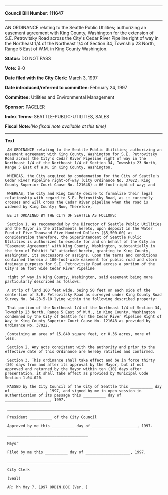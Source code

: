 

********

**Council Bill Number: 111647**
********

 AN ORDINANCE relating to the Seattle Public Utilities; authorizing an easement agreement with King County, Washington for the extension of S.E. Petrovitsky Road across the City's Cedar River Pipeline right of way in the Northeast 1/4 of the Northeast 1/4 of Section 34, Township 23 North, Range 5 East of W.M. in King County Washington.

**Status:** DO NOT PASS
   
**Vote:** 9-0
   
**Date filed with the City Clerk:** March 3, 1997
   
   
**Date introduced/referred to committee:** February 24, 1997
   
**Committee:** Utilities and Environmental Management
   
**Sponsor:** PAGELER
   
   
**Index Terms:** SEATTLE-PUBLIC-UTILITIES, SALES

**Fiscal Note:**_(No fiscal note available at this time)_

********

**Text**
   
```
 AN ORDINANCE relating to the Seattle Public Utilities; authorizing an easement agreement with King County, Washington for S.E. Petrovitsky Road across the City's Cedar River Pipeline right of way in the Northeast 1/4 of the Northeast 1/4 of Section 34, Township 23 North, Range 5 East of W.M. in King County, Washington.

 WHEREAS, the City acquired by condemnation for the City of Seattle's Cedar River Pipeline right-of-way (City Ordinance No. 37022; King County Superior Court Cause No. 121648) a 66-foot-right of way; and

 WHEREAS, the City and King County desire to formalize their legal relationship with regard to S.E. Petrovitsky Road, as it currently crosses and will cross the Cedar River pipeline when the road is widened by King County; Now, Therefore,

 BE IT ORDAINED BY THE CITY OF SEATTLE AS FOLLOWS:

 Section 1. As recommended by the Director of Seattle Public Utilities and the Mayor in the attachments hereto, upon deposit in the Water Fund of Five Thousand Five Hundred Dollars ($5,500.00) as consideration therefore, the Superintendent of Seattle Public Utilities is authorized to execute for and on behalf of the City an "Easement Agreement" with King County, Washington, substantially in the form of Exhibit "A" attached hereto, granting to King County, Washington, its successors or assigns, upon the terms and conditions contained therein a 100-foot-wide easement for public road and storm drainage purposes for S.E. Petrovitsky Road across a portion of the City's 66 foot wide Cedar River Pipeline

 right of way in King County, Washington, said easement being more particularly described as follows:

 A strip of land 100 feet wide, being 50 feet on each side of the centerline of S.E. Petrovitsky Road as surveyed under King County Road Survey No. 34-23-5-10 lying within the following described property:

 That portion of the Northeast 1/4 of the Northeast 1/4 of Section 34, Township 23 North, Range 5 East of W.M., in King County, Washington condemned by the City of Seattle for the Cedar River Pipeline Right of Way in King County Superior Court Cause No. 121648 as provided by Ordinance No. 37022.

 Containing an area of 15,840 square feet, or 0.36 acres, more of less.

 Section 2. Any acts consistent with the authority and prior to the effective date of this Ordinance are hereby ratified and confirmed.

 Section 3. This ordinance shall take effect and be in force thirty (30) days from and after its approval by the Mayor, but if not approved and returned by the Mayor within ten (10) days after presentation, it shall take effect as provided by Municipal Code Section 1.04.020.

 PASSED by the City Council of the City of Seattle this __________ day of _______________, 1997, and signed by me in open session in authentication of its passage this __________ day of ____________________, 1997.

 _____________________________________

 President __________ of the City Council

 Approved by me this __________ day of ____________________, 1997.

 ____________________________________

 Mayor

 Filed by me this __________ day of ____________________, 1997.

 _____________________________________

 City Clerk

 (Seal)

 AR: hh May 7, 1997 ORDIN.DOC (Ver. )

```
